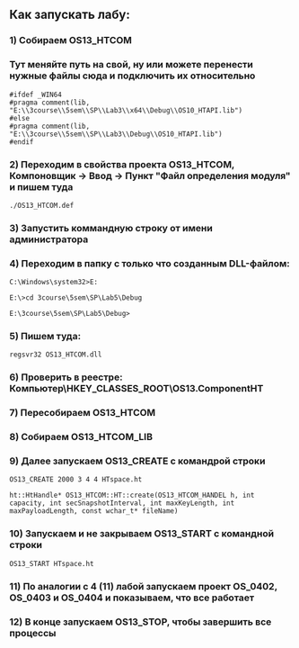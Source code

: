 ## Как запускать лабу:
### 1) Собираем OS13_HTCOM
### Тут меняйте путь на свой, ну или можете перенести нужные файлы сюда и подключить их относительно
```
#ifdef _WIN64
#pragma comment(lib, "E:\\3course\\5sem\\SP\\Lab3\\x64\\Debug\\OS10_HTAPI.lib")
#else
#pragma comment(lib, "E:\\3course\\5sem\\SP\\Lab3\\Debug\\OS10_HTAPI.lib")
#endif
```

### 2) Переходим в свойства проекта OS13_HTCOM, Компоновщик -> Ввод -> Пункт "Файл определения модуля" и пишем туда 
```
./OS13_HTCOM.def
```

### 3) Запустить коммандную строку от имени администратора
### 4) Переходим в папку с только что созданным DLL-файлом:
```
C:\Windows\system32>E:

E:\>cd 3course\5sem\SP\Lab5\Debug

E:\3course\5sem\SP\Lab5\Debug>
```
### 5) Пишем туда:
```
regsvr32 OS13_HTCOM.dll
```

### 6) Проверить в реестре: Компьютер\HKEY_CLASSES_ROOT\OS13.ComponentHT
### 7) Пересобираем OS13_HTCOM
### 8) Собираем OS13_HTCOM_LIB
### 9) Далее запускаем OS13_CREATE с командрой строки
```
OS13_CREATE 2000 3 4 4 HTspace.ht
```
```
ht::HtHandle* OS13_HTCOM::HT::create(OS13_HTCOM_HANDEL h, int capacity, int secSnapshotInterval, int maxKeyLength, int maxPayloadLength, const wchar_t* fileName)
```
### 10) Запускаем и не закрываем OS13_START с командной строки
```
OS13_START HTspace.ht
```

### 11) По аналогии с 4 (11) лабой запускаем проект OS_0402, OS_0403 и OS_0404 и показываем, что все работает

### 12) В конце запускаем OS13_STOP, чтобы завершить все процессы